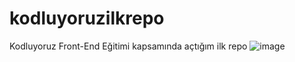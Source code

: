 # kodluyoruzilkrepo
Kodluyoruz Front-End Eğitimi kapsamında açtığım ilk repo
![image](https://www.duvargiydir.com/media/catalog/product/cache/1/image/650x/040ec09b1e35df139433887a97daa66f/h/a/hart0077-tablo-resim-duvar-kagidi-ev-dekorasyon-barcelona-park-guel-tablosu_1.jpg)